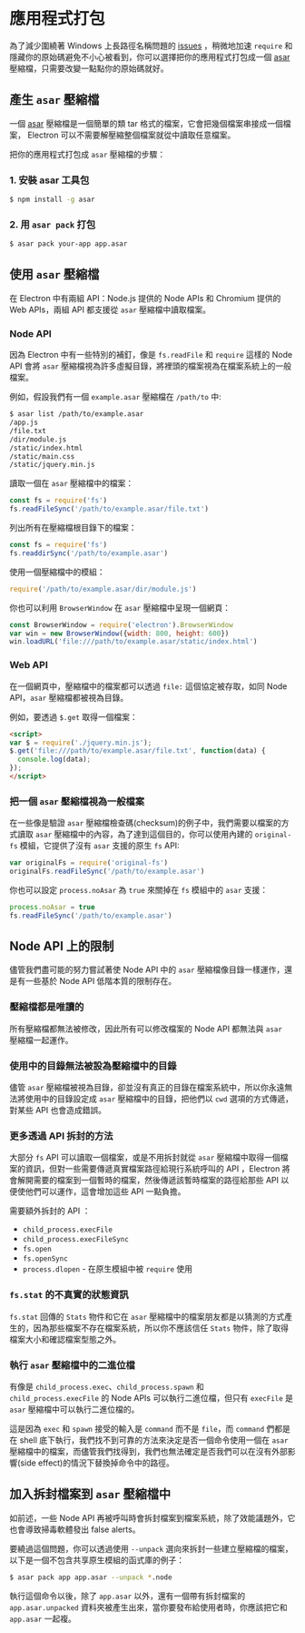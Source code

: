 # 應用程式打包

為了減少圍繞著 Windows 上長路徑名稱問題的 [issues](https://github.com/joyent/node/issues/6960) ，稍微地加速 `require` 和隱藏你的原始碼避免不小心被看到，你可以選擇把你的應用程式打包成一個 [asar][asar] 壓縮檔，只需要改變一點點你的原始碼就好。
## 產生 `asar` 壓縮檔

一個 [asar][asar] 壓縮檔是一個簡單的類 tar 格式的檔案，它會把幾個檔案串接成一個檔案， Electron 可以不需要解壓縮整個檔案就從中讀取任意檔案。

把你的應用程式打包成 `asar` 壓縮檔的步驟：

### 1. 安裝 asar 工具包

```bash
$ npm install -g asar
```

### 2. 用 `asar pack` 打包

```bash
$ asar pack your-app app.asar
```

## 使用 `asar` 壓縮檔

在 Electron 中有兩組 API：Node.js 提供的 Node APIs 和 Chromium 提供的 Web
APIs，兩組 API 都支援從 `asar` 壓縮檔中讀取檔案。 

### Node API

因為 Electron 中有一些特別的補釘，像是 `fs.readFile` 和 `require` 這樣的 Node API 會將 `asar` 壓縮檔視為許多虛擬目錄，將裡頭的檔案視為在檔案系統上的一般檔案。

例如，假設我們有一個 `example.asar` 壓縮檔在 `/path/to` 中:

```bash
$ asar list /path/to/example.asar
/app.js
/file.txt
/dir/module.js
/static/index.html
/static/main.css
/static/jquery.min.js
```

讀取一個在 `asar` 壓縮檔中的檔案：

```javascript
const fs = require('fs')
fs.readFileSync('/path/to/example.asar/file.txt')
```

列出所有在壓縮檔根目錄下的檔案：

```javascript
const fs = require('fs')
fs.readdirSync('/path/to/example.asar')
```

使用一個壓縮檔中的模組：

```javascript
require('/path/to/example.asar/dir/module.js')
```

你也可以利用 `BrowserWindow` 在 `asar` 壓縮檔中呈現一個網頁：

```javascript
const BrowserWindow = require('electron').BrowserWindow
var win = new BrowserWindow({width: 800, height: 600})
win.loadURL('file:///path/to/example.asar/static/index.html')
```

### Web API

在一個網頁中，壓縮檔中的檔案都可以透過 `file:` 這個協定被存取，如同 Node API，`asar` 壓縮檔都被視為目錄。

例如，要透過 `$.get` 取得一個檔案：

```html
<script>
var $ = require('./jquery.min.js');
$.get('file:///path/to/example.asar/file.txt', function(data) {
  console.log(data);
});
</script>
```

### 把一個 `asar` 壓縮檔視為一般檔案

在一些像是驗證 `asar` 壓縮檔檢查碼(checksum)的例子中，我們需要以檔案的方式讀取 `asar` 壓縮檔中的內容，為了達到這個目的，你可以使用內建的
`original-fs` 模組，它提供了沒有 `asar` 支援的原生 `fs` API:

```javascript
var originalFs = require('original-fs')
originalFs.readFileSync('/path/to/example.asar')
```

你也可以設定 `process.noAsar` 為 `true` 來關掉在 `fs` 模組中的 `asar` 支援：

```javascript
process.noAsar = true
fs.readFileSync('/path/to/example.asar')
```

## Node API 上的限制

儘管我們盡可能的努力嘗試著使 Node API 中的 `asar` 壓縮檔像目錄一樣運作，還是有一些基於 Node API 低階本質的限制存在。 

### 壓縮檔都是唯讀的

所有壓縮檔都無法被修改，因此所有可以修改檔案的 Node API 都無法與 `asar ` 壓縮檔一起運作。

### 使用中的目錄無法被設為壓縮檔中的目錄

儘管 `asar` 壓縮檔被視為目錄，卻並沒有真正的目錄在檔案系統中，所以你永遠無法將使用中的目錄設定成 `asar` 壓縮檔中的目錄，把他們以 `cwd` 選項的方式傳遞，對某些 API 也會造成錯誤。

### 更多透過 API 拆封的方法

大部分 `fs` API 可以讀取一個檔案，或是不用拆封就從 `asar` 壓縮檔中取得一個檔案的資訊，但對一些需要傳遞真實檔案路徑給現行系統呼叫的 API ，Electron 將會解開需要的檔案到一個暫時的檔案，然後傳遞該暫時檔案的路徑給那些 API 以便使他們可以運作，這會增加這些 API 一點負擔。


需要額外拆封的 API ：

* `child_process.execFile`
* `child_process.execFileSync`
* `fs.open`
* `fs.openSync`
* `process.dlopen` - 在原生模組中被 `require` 使用

### `fs.stat` 的不真實的狀態資訊

`fs.stat` 回傳的 `Stats` 物件和它在 `asar` 壓縮檔中的檔案朋友都是以猜測的方式產生的，因為那些檔案不存在檔案系統，所以你不應該信任 `Stats` 物件，除了取得檔案大小和確認檔案型態之外。

### 執行 `asar` 壓縮檔中的二進位檔

有像是 `child_process.exec`、`child_process.spawn` 和 `child_process.execFile` 的 Node APIs 可以執行二進位檔，但只有 `execFile` 是 `asar` 壓縮檔中可以執行二進位檔的。

這是因為 `exec` 和 `spawn` 接受的輸入是 `command` 而不是 `file`，而 `command` 們都是在 shell 底下執行，我們找不到可靠的方法來決定是否一個命令使用一個在 `asar` 壓縮檔中的檔案，而儘管我們找得到，我們也無法確定是否我們可以在沒有外部影響(side effect)的情況下替換掉命令中的路徑。

## 加入拆封檔案到 `asar` 壓縮檔中

如前述，一些 Node API 再被呼叫時會拆封檔案到檔案系統，除了效能議題外，它也會導致掃毒軟體發出 false alerts。

要繞過這個問題，你可以透過使用 `--unpack` 選向來拆封一些建立壓縮檔的檔案，以下是一個不包含共享原生模組的函式庫的例子：

```bash
$ asar pack app app.asar --unpack *.node
```

執行這個命令以後，除了 `app.asar` 以外，還有一個帶有拆封檔案的 `app.asar.unpacked` 資料夾被產生出來，當你要發布給使用者時，你應該把它和 `app.asar` 一起複。

[asar]: https://github.com/atom/asar
